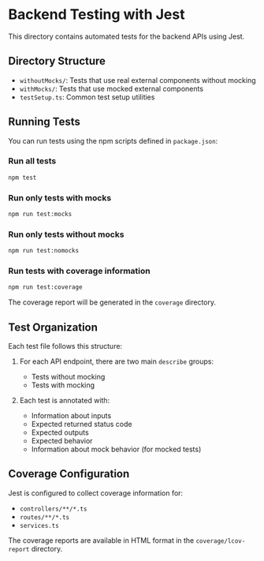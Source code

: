 # Backend Testing with Jest

This directory contains automated tests for the backend APIs using Jest.

## Directory Structure

- `withoutMocks/`: Tests that use real external components without mocking
- `withMocks/`: Tests that use mocked external components
- `testSetup.ts`: Common test setup utilities

## Running Tests

You can run tests using the npm scripts defined in `package.json`:

### Run all tests

```bash
npm test
```

### Run only tests with mocks

```bash
npm run test:mocks
```

### Run only tests without mocks

```bash
npm run test:nomocks
```

### Run tests with coverage information

```bash
npm run test:coverage
```

The coverage report will be generated in the `coverage` directory.

## Test Organization

Each test file follows this structure:

1. For each API endpoint, there are two main `describe` groups:
   - Tests without mocking
   - Tests with mocking

2. Each test is annotated with:
   - Information about inputs
   - Expected returned status code
   - Expected outputs
   - Expected behavior
   - Information about mock behavior (for mocked tests)

## Coverage Configuration

Jest is configured to collect coverage information for:
- `controllers/**/*.ts`
- `routes/**/*.ts`
- `services.ts`

The coverage reports are available in HTML format in the `coverage/lcov-report` directory. 